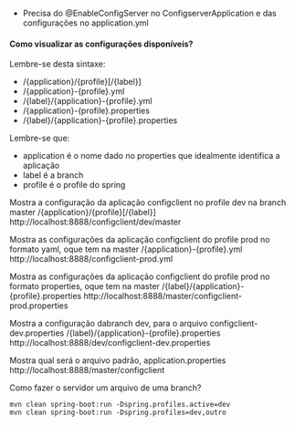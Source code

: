 - Precisa do @EnableConfigServer no ConfigserverApplication e das configurações no application.yml


#### Como visualizar as configurações disponíveis?
Lembre-se desta sintaxe:

* /{application}/{profile}[/{label}]
* /{application}-{profile}.yml
* /{label}/{application}-{profile}.yml
* /{application}-{profile}.properties
* /{label}/{application}-{profile}.properties

Lembre-se que:
   * application é o nome dado no properties que idealmente identifica a aplicação
   * label é a branch
   * profile é o profile do spring

Mostra a configuração da aplicação configclient no profile dev na branch  master
/{application}/{profile}[/{label}]
http://localhost:8888/configclient/dev/master

Mostra  as configurações da aplicação configclient do profile prod no formato yaml, oque tem  na master
/{application}-{profile}.yml
http://localhost:8888/configclient-prod.yml

Mostra as configurações da aplicação configclient do profile prod no formato properties, oque tem na master
/{label}/{application}-{profile}.properties
http://localhost:8888/master/configclient-prod.properties

Mostra a configuração dabranch dev, para o arquivo configclient-dev.properties
/{label}/{application}-{profile}.properties
http://localhost:8888/dev/configclient-dev.properties

Mostra qual será o arquivo padrão, application.properties
http://localhost:8888/master/configclient


Como fazer o servidor um arquivo de uma branch? 


```
mvn clean spring-boot:run -Dspring.profiles.active=dev
mvn clean spring-boot:run -Dspring.profiles=dev,outro
```
